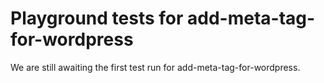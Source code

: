 # Playground tests for add-meta-tag-for-wordpress
We are still awaiting the first test run for add-meta-tag-for-wordpress.
